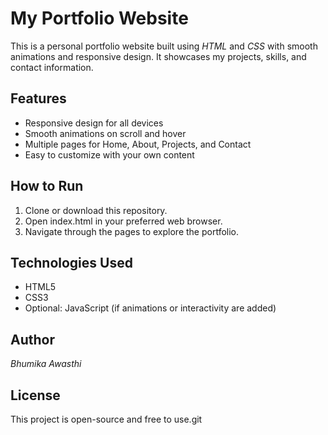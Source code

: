 # My Portfolio Website

This is a personal portfolio website built using *HTML* and *CSS* with smooth animations and responsive design. It showcases my projects, skills, and contact information.

## Features

- Responsive design for all devices  
- Smooth animations on scroll and hover  
- Multiple pages for Home, About, Projects, and Contact  
- Easy to customize with your own content  

## How to Run

1. Clone or download this repository.  
2. Open index.html in your preferred web browser.  
3. Navigate through the pages to explore the portfolio.

## Technologies Used

- HTML5  
- CSS3  
- Optional: JavaScript (if animations or interactivity are added)  

## Author

*Bhumika Awasthi*

## License

This project is open-source and free to use.git
